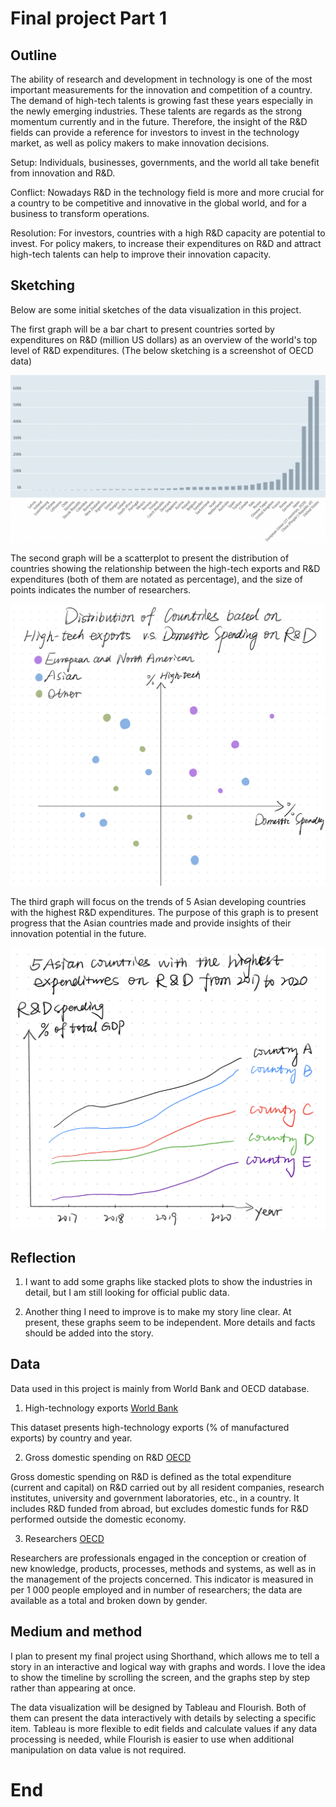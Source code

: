 # Final project Part 1

## Outline
The ability of research and development in technology is one of the most important measurements for the innovation and competition of a country. The demand of high-tech talents is growing fast these years especially in the newly emerging industries. These talents are regards as the strong momentum currently and in the future. Therefore, the insight of the R&D fields can provide a reference for investors to invest in the technology market, as well as policy makers to make innovation decisions. 

Setup: Individuals, businesses, governments, and the world all take benefit from innovation and R&D. 

Conflict: Nowadays R&D in the technology field is more and more crucial for a country to be competitive and innovative in the global world, and for a business to transform operations. 

Resolution: For investors, countries with a high R&D capacity are potential to invest. For policy makers, to increase their expenditures on R&D and attract high-tech talents can help to improve their innovation capacity. 

## Sketching
Below are some initial sketches of the data visualization in this project.

The first graph will be a bar chart to present countries sorted by expenditures on R&D (million US dollars) as an overview of the world's top level of R&D expenditures. (The below sketching is a screenshot of OECD data)

![My Image](part1_sketching1.png)

The second graph will be a scatterplot to present the distribution of countries showing the relationship between the high-tech exports and R&D expenditures (both of them are notated as percentage), and the size of points indicates the number of researchers. 

![My Image](part1_sketching2.jpg)

The third graph will focus on the trends of 5 Asian developing countries with the highest R&D expenditures. The purpose of this graph is to present progress that the Asian countries made and provide insights of their innovation potential in the future. 

![My Image](part1_sketching3.jpg)


## Reflection
1. I want to add some graphs like stacked plots to show the industries in detail, but I am still looking for official public data. 

2. Another thing I need to improve is to make my story line clear. At present, these graphs seem to be independent. More details and facts should be added into the story.


## Data
Data used in this project is mainly from World Bank and OECD database. 

1. High-technology exports [World Bank](https://data.worldbank.org/indicator/TX.VAL.TECH.MF.ZS?most_recent_year_desc=true&view=chart) 

This dataset presents high-technology exports (% of manufactured exports) by country and year.

2. Gross domestic spending on R&D [OECD](https://data.oecd.org/rd/gross-domestic-spending-on-r-d.htm)

Gross domestic spending on R&D is defined as the total expenditure (current and capital) on R&D carried out by all resident companies, research institutes, university and government laboratories, etc., in a country. It includes R&D funded from abroad, but excludes domestic funds for R&D performed outside the domestic economy.

3. Researchers [OECD](https://data.oecd.org/rd/researchers.htm#indicator-chart) 

Researchers are professionals engaged in the conception or creation of new knowledge, products, processes, methods and systems, as well as in the management of the projects concerned. This indicator is measured in per 1 000 people employed and in number of researchers; the data are available as a total and broken down by gender.


## Medium and method
I plan to present my final project using Shorthand, which allows me to tell a story in an interactive and logical way with graphs and words. I love the idea to show the timeline by scrolling the screen, and the graphs step by step rather than appearing at once. 

The data visualization will be designed by Tableau and Flourish. Both of them can present the data interactively with details by selecting a specific item. Tableau is more flexible to edit fields and calculate values if any data processing is needed, while Flourish is easier to use when additional manipulation on data value is not required. 

# End
